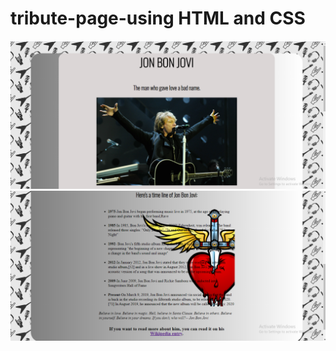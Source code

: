 # tribute-page-using HTML and CSS
![](tribute%20images/image1.png)
![](tribute%20images/image2.png)
